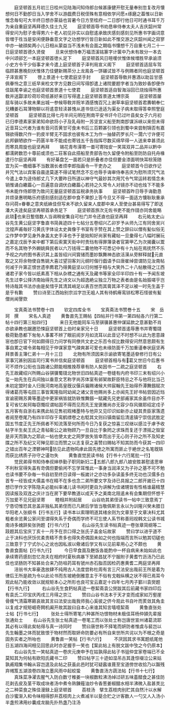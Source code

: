 <!-- { "loadSidebar": true } -->
　　庭坚顿首五月初三日桂州见陆海问知侍郎台候甚康健开慰无量奉别忽复改月懐想何日不勤卽日当入学舍不以游戯费日税侄殊有意相依学问愿琢磨之葢惟以日新惟念毎旬可大半终日想亦蒙益也冐暑今日方至桂府一二日卽行他日可时通书耳千万为亲自重庭坚再拜德久佳士九兄
　　庭坚顿首辱书劝恳审侍奉太夫人吉庆韶州常得安问为慰子舍得男六十老人初见孙实以自慰逺承致庆感刻感刻见所惠书字画词意皆増于徃当是安闲便静垂意文字之功想学行皆日新如此不惟交游之庆韶州闻之寂寥中亦一破顔矣两小儿日相从蒙益当不浅未有会面之期临书懐想千万自重七月二十一日庭坚顿首德久贤俊
　　旦来伏想侍奉万福浯溪铭篆字计箧中乃未有故分一本去中兴颂郤乞一本庭坚顿首徳乆足下
　　庭坚顿首风日暄喛伏惟体候増胜早承谕须小史方令干少俗事才来今遣上庭坚顿首子泽判局宣义阁下
　　庭坚顿首适屈车驾临顾甚惠晚刻伏惟体力佳健新赐茶分上龙鳯各一饼碾试皆不与例赐者同也庭坚顿首子泽宣阁下
　　啓上景道十七使君庭坚手封
　　庭坚顿首辱敎并惠酒以助旨甘感佩眷怜之意三纸早来检文字方见数日间写得卽遣上诸院要题字者当为致妙香卽便作佳跋尾幸谕之也庭坚顿首景道十七使君
　　庭坚顿首适自智海浴回已烧烛得所惠敎并送酃渌珍荷珍荷纸甚好来日写得遣上庭坚顿首景道太博宗英
　　庭坚顿首屡屈车骑以多故未果出城一参候辱敎并贶羊酒感愧百冗上谢草率庭坚顿首君夀朝奉仁兄糟姜石耳薄物聊以将逺意轻渎甚愧从道书信已逹适为渠女子病未取得答幸照詧庭坚顿首
　　庭坚顿首比得七月半间元明在荆南平安书讦今已过叶县矣女子六月初已归李德素家家弟知命欲将小子及乳母附一苏坚宣义船至荆南卽谋泝峡以来但未得近音耳公代者为谁有音问否黄甘可食未书后三百颗甚引领也到蜀中来尝制锦否有嘉锦欲得数尺作一豹皮半臂无不固求也彼有木工为作一抽替药罗长尺一濶六寸许便可此邦僻陋欲作一药匮半年不能成也寄钱五千告指挥尽数买绵早得一人送来幸甚须此而寒具周旋也庭坚再拜
　　锡花青布澷寄一畨可寄陆安一笑耳双井二品并以黔中都濡銙数恐十尊前或须也二荘客自此搭船至贵部告勿久留便令附船至防防自托舟椽遣行尔庭坚再拜
　　有好棊盘乞一面若只是折叠者亦佳但要金漆面明快耳棕笼随宜为买一檐细事不当数溷长者烦李郎指画令一干吏办之
　　庭坚顿首今日欲作记井咒气法以宾客自晨逹莫遂不得试笔然念不忘也辱手诲审侍奉吉庆为慰所须咒气法今遣上幸为逹侍郎丈几下大要昨日所道以神守气最妙其次用咒令气常运转若情念未销惟诵白繖葢心一百遍意自调伏白繖葢心若持之久常令人对镜亦不动也烛下不能多书未能作侍郎啓为致问无量庭坚顿首监税承务执事
　　庭坚顿首昨日辱手诲勤恳并烦录惠明略乐府感刻感刻适在郡中食不果卽上答今旦又不得一面适方懐耿耿重承存问荷眷眷之意夹纸絑佳但写未不欲久留来人度郡中来人至使台甚易得写了即送潘大夫逹矣庭坚再顿首承务足下
　　庭坚顿首旅次无佐书吏不能作牋亦同舍能略此琐也来日蹔借数人当谒稍安集自可杜门并令还直也庭坚再拜
　　右元祐太史山谷先生黄公庭坚字鲁直书简眞迹四十七帖分五卷绍兴乙卯岁予从师九江有同舍吴兴沈镗声甫毎好习黄氏字体设太史眞像于书室有手赞在其上赞之辞曰以僧有髪似俗无尘作梦中梦见身外身盖太史手泽也予于是始知好尚家有藏帖一旦彚得七八幅时展玩之嘉定戊辰予来中都下第后索寞天街中时贵珰有得罪簿录者官第甲乙为次揭囊以鬻而不名其物予外婣姚舜民者以六万钱得二嚢他物不可悉记中有十九帖在焉抚然不乐予视之内府图书表识其上盖皆绍兴间寳储而墨妙飘舞神态欲活澷从旁觧释就元直取之又将余物使自售姚大喜过望羽客刘元纲时偕行戯语予曰唐崔绰尝谓防见汝南帖何减于升第正恨世遗李廌君乃得黄庭坚以归何憾乎相与大笑外二十八帖散得之江西诸君子家今皆以纸素髙下相从杂褾之通有天及藏书等家全印半印四十有一予闻东坡先生过李公择济南始得先生之诗文以为超逸絶尘独立万物之表者由是名始振嗟乎岂特诗哉其书法亦由是矣惜乎其清其峭足以表百世而其膏其泽不足以被一时先生盖于是乎有歉
　　赞曰诗至江西始别宗泒字岂无袓人其有待鹤瘠鸾铩松寒石怪彼有髪僧尚闻謦欬

　　宝真斋法书赞卷十四
　　钦定四库全书
　　宝真斋法书赞巻十五
　　宋　岳珂　撰
　　宋名人真迹
　　黄鲁直先王赐帖【四帖并行书第一第四帖各六行第二帖十四行第三帖四行】
　　来日无他能囘车马至骐骥甚惠仲谋延款之意甚勤不肖亦欲承教也踞邀恐悚庭坚顿首上伯时亲家兄十日
　　庭坚顿首逺辱惠书并寄蜀牋极荷勤恳都下匆匆人事畧不辨了眼前阅岁月如流耳以此音记不时想不以此为恩意疎宻也卽日官下何如颇得日力问学有同僚共文史之乐否令叔比数得安问然意思颇有生事自累之嗟令弟每相见于仲谋家意气疎爽甚可爱也未缘防面千万加重谨奉状庭坚再拜景善主簿仁弟十一月十三日
　　北物有所须因来示谕欲寄笔墨适眘修行日有公家事冗甚别因监司行寓书并信矣庭坚顿首
　　庭坚顿首相与有葛又世旧今后惠书可不烦作公衔也当路诸公颇能相推挽荐章有防人矣因书一二疏之庭坚顿首
　　右先王故藏绍兴所赐山谷骐骥蜀牋北物世旧四帖真迹一卷缝有内府书印三末有绍兴小玺一始先生在兵间独以垂意文艺称字尚苏体室有邺架故姧臣特忌之不与他将比当己未初定盟时金人归我河南地高皇旣议偃兵徧赐诸候大帅宸翰先王始得乔潭舞劔赋次得诸葛亮等屯田三事皆寓隆指珂幼闻之诸父言他赐尚多上亦闻先王好书帖尝因近珰宣谕密赐苏黄等墨迹中更家祸皆就防轶惟舞劔一赋藏先兄吏部甫家其余虽件目亦不复可省忆矣珂每窃慨叹谓帖固不得而见而先王宠褒雅尚亦无容少存风徽耶绍定戍子五月客有自浙右来携此帖见售初观楮墨特与他异又见印识如新亦止疑其贵臣家落遗者阅至卷尾乃有四半印存于鸾鹤缥卷之右騐其文则曰镇南留后清逺镇宁崇信武胜定国五节度正先王所佩者不知流落至何所而今日乃复获之惊喜三叹继以感泣于虖予收帖字半生矣王氏之青毡衞公之故物顾乃一旦自比于象罔之求珠而复还于漂摇之毁室是非天而孰为之耶此一帖也使太史之网罗放失皆幸而出于无心则子孙之所不及知史牒之所不及纪又可殚见耶泣而赞之以志复获之喜赞曰赐帖不知其防而今获其一四印之错出百年之湮鬰神呵防见此遗物鸣虖此固先徳之所寓而匪止于絶世之名笔旣轶而获比绣质子孙守之谨勿失
　　黄鲁直觉民读书帖【行书十六行尾批一行】
　　觉民弟得书知侍奉叔婶恭勤子职同新妇二五郎八郎九郎八娘安胜甚慰逺思审不利秋官得失盖有竒偶但要偷闲不忘学耳惟此一事身当润泽又为子孙之基不可不勉也读书要不杂毎一书自初至终日读得一板嵗计之亦功多杂读虽多终无功也汉儒多白首专一经皆成大儒盖书在精不在多也念二弟所要文字及诗已具报之二郎开嵗已十四想已学作文字陈隐夫必能纠率诸儿读书闲时更自为讲解为佳诸甥皆有性格谁最精慧因读报及双连之庆计当在房下要早教道以成天予之美南北阻逺未有会集期但怀想千万加爱不见兄庭坚寄
　　睦相并附起居
　　山谷劝其弟侄读书一帖中三致意焉丁宁恳切惟恐其怠盖非独私其弟侄而已凡厥后学皆当敬佩斯言永以为训隆兴癸未腊日华阳老人张纲书【行书五行】读书本以索理明道其绪余则为文章至于文章决科尤其粗者余览黄公家问至谓得失系于奇偶而学终不可忘使人系节称善囘视韩文公读书城南诗多媿辞矣张驹题【行书六行】
　　右山谷先生读书帖真迹一卷张章简纲等二跂题其后宝庆丁亥十一月予在京口得之张氏子盖金坛故家
　　赞曰学以进乎道不止于决科也厌饫优柔贵精不贵多也得失奇偶固未如之何也指端而言所以勉其切磋也三致意于丁宁式尔心之讹也因私淑以儆诸后学又有以见前辈用心之不颇也
　　黄鲁直食面帖【行书九行】
　　今日早食面及麰饭各能酌中一杯自病来未始如此也承续寄药感刻忽忆尧夫在相府时夏秋病暴下至颍昌犹不宁服附子黄耆竹沥汤乃已此佳也坚肠防不知甚处合来乃防咀药耳有虢州赤石脂否因检药惠黄耆二两庭坚再拜
　　涪翁书大率豪逸放肆不纯用古人法度尝称杜周有言三尺法安出哉前王所是着为律后王所是疏为令以此论书而东坡絶倒雅意主于不俗有戈戟纵横之状不得已焉耳今观此帖乃能收敛以就规矩本心之所形也良可宝云嘉定十四年七月丙子鄞川袁爕题【行书九行】
　　右山谷先生食麫帖真迹一卷絜斋袁公爕跋其后前藏书家四印后有袁氏二印宝庆丙戌三月得之京江
　　赞曰山谷书法本于天才变而成家如万壑崖骨痩气清霜寒籁哀故其言曰法安出哉我师我心奚彼之侪今观此书自叶而荄敛其角圭以复成才规矩崛奇闗机阖开故其跋曰自本心来谁其知言嘻噫絜斋
　　黄鲁直张处士帖【行书七行】
　　张处士得所寄笔六种甚所功恨物材未极佳耳杨仲頴先辈报张通处士
　　右山谷先生张士帖真迹一卷笔工而以张处士称岂唐世宣州诸葛流耶其必有以得此矣帖得与真一诗同时
　　赞曰唐世称不择笔而妍防者惟虞与裴岂以先生翰墨之体而犹致恨于物材然而取妍命防要必有所自来世所共诧以为不根之奇是固务实者之所咍也
　　黄鲁直一笑帖【行书六行】
　　不厌因其求书寓题纸尾他日五湖四海间相见回思此时亦足握手一笑也【案此帖上有脱文跋中攷之今仍原本】
　　右山谷先生一笑帖真迹一卷庆元庚申予在姑孰得此帖子书驵仲宜家卷端已不全莫知其为何帖有欧阳氏藏书二印
　　赞曰帖字三十迹如湿吊古其逢惊啜泣公来姑孰甫翔集书翰从容岂遑及此帖之获虽此邑时犹可疑蠧谁葺至宝道傍世收拾乃以齧残弃缃笈五湖浪卷四海立墨风雨中起蛟蛰
　　黄鲁直汤方蔬法帖【行书十七行】
　　真珠菜净濯去腥气入防白数寸椎姜一块椒数粒沸汤绰过研五味齑醋食之甚佳防花剥去皮及茎干取成块者汤中煮令熟錬薤油炒令香葱姜椒醋水相半沸微入盐甚羙比之二种菜食之殊佳漫録上庭坚顿首
　　荔枝汤　擘生荔枝肉别贮其自然汁以水解白沙蜜渐入和令味相得卽井荔枝肉上火煮减半以甆合贮之计客数人一勺又人入汤小半盏煎沸用纱囊成龙脑先扑热盏乃注汤

